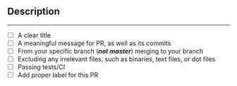 ## Description

<!-- Please briefly describe your change here -->

---

<!-- Please make sure you're satisfy and fill the following checkboxes -->
<!-- A good PR should include the following parts: -->

- [ ] A clear title
- [ ] A meaningful message for PR, as well as its commits
- [ ] From your specific branch (***not master***) merging to your branch
- [ ] Excluding any irrelevant files, such as binaries, text files, or dot files
- [ ] Passing tests/CI
- [ ] Add proper label for this PR
